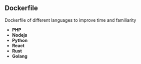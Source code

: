 ## Dockerfile

  Dockerfile of different languages to improve time and familiarity 

  - **PHP**
  - **Nodejs**
  - **Python**
  - **React**
  - **Rust**
  - **Golang**
